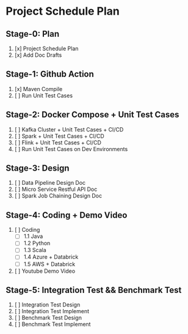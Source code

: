 # Project Schedule Plan
## Stage-0: Plan 
1. [x] Project Schedule Plan 
2. [x] Add Doc Drafts

## Stage-1: Github Action
1. [x] Maven Compile 
2. [ ] Run Unit Test Cases 

## Stage-2: Docker Compose + Unit Test Cases
1. [ ] Kafka Cluster + Unit Test Cases + CI/CD
2. [ ] Spark + Unit Test Cases + CI/CD
3. [ ] Flink + Unit Test Cases + CI/CD
4. [ ] Run Unit Test Cases on Dev Environments 

## Stage-3: Design 
1. [ ] Data Pipeline Design Doc 
2. [ ] Micro Service Restful API Doc
3. [ ] Spark Job Chaining Design Doc 

## Stage-4: Coding + Demo Video 
1. [ ] Coding
   * [ ] 1.1 Java
   * [ ] 1.2 Python 
   * [ ] 1.3 Scala
   * [ ] 1.4 Azure + Databrick 
   * [ ] 1.5 AWS + Databrick 
2. [ ] Youtube Demo Video 

## Stage-5: Integration Test && Benchmark Test 
1. [ ] Integration Test Design
2. [ ] Integration Test Implement 
3. [ ] Benchmark Test Design 
4. [ ] Benchmark Test Implement 